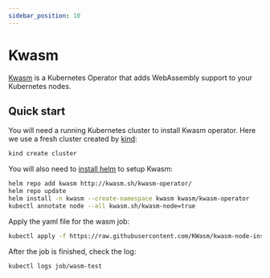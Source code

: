 ```yaml
---
sidebar_position: 10
---
```


# Kwasm

[Kwasm](https://kwasm.sh/) is a Kubernetes Operator that adds WebAssembly support to your Kubernetes nodes.

## Quick start

You will need a running Kubernetes cluster to install Kwasm operator. Here we use a fresh cluster created by [kind](https://kind.sigs.k8s.io/):

```bash
kind create cluster
```

You will also need to [install helm](https://helm.sh/docs/intro/install/) to setup Kwasm:

```bash
helm repo add kwasm http://kwasm.sh/kwasm-operator/
helm repo update
helm install -n kwasm --create-namespace kwasm kwasm/kwasm-operator
kubectl annotate node --all kwasm.sh/kwasm-node=true
```

Apply the yaml file for the wasm job:

```bash
kubectl apply -f https://raw.githubusercontent.com/KWasm/kwasm-node-installer/main/example/test-job.yaml
```

After the job is finished, check the log:

```bash
kubectl logs job/wasm-test
```
